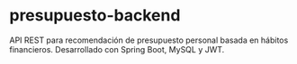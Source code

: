 # presupuesto-backend
API REST para recomendación de presupuesto personal basada en hábitos financieros. Desarrollado con Spring Boot, MySQL y JWT.
